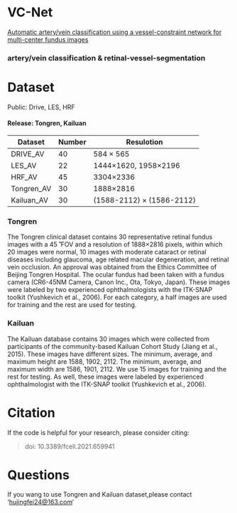 # VC-Net
 
[Automatic artery/vein classification using a vessel-constraint network for multi-center fundus images](http://sci-hub.tw/https://ieeexplore.ieee.org/document/8842560)

### artery/vein classification & retinal-vessel-segmentation



# Dataset

Public: Drive, LES, HRF

#### Release: Tongren, Kailuan

|Dataset |Number        | Resulotion  | 
|----  |----        |----  | 
|DRIVE_AV  |40  |584 × 565  |
|LES_AV |22 |1444×1620, 1958×2196|
|HRF_AV|45 |3304×2336|
|Tongren_AV|30 |1888×2816|
|Kailuan_AV|30 |(1588-2112) × (1586-2112)|

### Tongren
 The Tongren clinical dataset contains 30 representative retinal fundus images
with a 45 ̊ FOV and a resolution of 1888×2816 pixels, within which 20 images were normal,
10 images with moderate cataract or retinal diseases including glaucoma, age related macular
degeneration, and retinal vein occlusion. An approval was obtained from the Ethics
Committee of Beijing Tongren Hospital. The ocular fundus had been taken with a fundus
camera (CR6-45NM Camera, Canon Inc., Ota, Tokyo, Japan). These images were labeled by
two experienced ophthalmologists with the ITK-SNAP toolkit (Yushkevich et al., 2006). For
each category, a half images are used for training and the rest are used for testing.

### Kailuan
 The Kailuan database contains 30 images which were collected from
participants of the community-based Kailuan Cohort Study (Jiang et al., 2015). These images
have different sizes. The minimum, average, and maximum height are 1588, 1902, 2112. The
minimum, average, and maximum width are 1586, 1901, 2112. We use 15 images for training
and the rest for testing. As well, these images were labeled by experienced ophthalmologist
with the ITK-SNAP toolkit (Yushkevich et al., 2006).

# Citation

If the code is helpful for your research, please consider citing:

>doi: 10.3389/fcell.2021.659941

# Questions

If you wang to use Tongren and Kailuan dataset,please contact ‘hujingfei24@163.com‘

